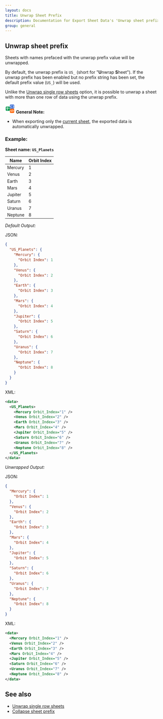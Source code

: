 ```yaml
---
layout: docs
title: Unwrap Sheet Prefix
description: Documentation for Export Sheet Data's 'Unwrap sheet prefix' option.
group: general
---
```


Unwrap sheet prefix
-------------------
Sheets with names prefaced with the unwrap prefix value will be unwrapped.

By default, the unwrap prefix is `US_` (short for "**U**nwrap **S**heet"). If the unwrap prefix has been enabled but no prefix string has been set, the default prefix value (`US_`) will be used.

Unlike the [Unwrap single row sheets](unwrapsinglerowsheets.md) option, it is possible to unwrap a sheet with more than one row of data using the unwrap prefix.

<img src="../../images/esd_icon.svg" width="32px" height="32px"/> **General Note:**
- When exporting only the [current sheet](../format/exportsheets.md), the exported data is automatically unwrapped.

### Example: ###

**Sheet name: `US_Planets`**

Name | Orbit Index
---- | -----------
Mercury | 1
Venus | 2
Earth | 3
Mars | 4
Jupiter | 5
Saturn | 6
Uranus | 7
Neptune | 8

*Default Output:*

JSON:
```json
{
  "US_Planets": {
    "Mercury": {
      "Orbit Index": 1
    },
    "Venus": {
      "Orbit Index": 2
    },
    "Earth": {
      "Orbit Index": 3
    },
    "Mars": {
      "Orbit Index": 4
    },
    "Jupiter": {
      "Orbit Index": 5
    },
    "Saturn": {
      "Orbit Index": 6
    },
    "Uranus": {
      "Orbit Index": 7
    },
    "Neptune": {
      "Orbit Index": 8
    }
  }
}
```

XML:
```xml
<data>
  <US_Planets>
    <Mercury Orbit_Index="1" />
    <Venus Orbit_Index="2" />
    <Earth Orbit_Index="3" />
    <Mars Orbit_Index="4" />
    <Jupiter Orbit_Index="5" />
    <Saturn Orbit_Index="6" />
    <Uranus Orbit_Index="7" />
    <Neptune Orbit_Index="8" />
  </US_Planets>
</data>
```

*Unwrapped Output:*

JSON:
```json
{
  "Mercury": {
    "Orbit Index": 1
  },
  "Venus": {
    "Orbit Index": 2
  },
  "Earth": {
    "Orbit Index": 3
  },
  "Mars": {
    "Orbit Index": 4
  },
  "Jupiter": {
    "Orbit Index": 5
  },
  "Saturn": {
    "Orbit Index": 6
  },
  "Uranus": {
    "Orbit Index": 7
  },
  "Neptune": {
    "Orbit Index": 8
  }
}
```

XML:
```xml
<data>
  <Mercury Orbit_Index="1" />
  <Venus Orbit_Index="2" />
  <Earth Orbit_Index="3" />
  <Mars Orbit_Index="4" />
  <Jupiter Orbit_Index="5" />
  <Saturn Orbit_Index="6" />
  <Uranus Orbit_Index="7" />
  <Neptune Orbit_Index="8" />
</data>
```

See also
---------
- [Unwrap single row sheets](unwrapsinglerowsheets.md)
- [Collapse sheet prefix](collapseprefix.md)
